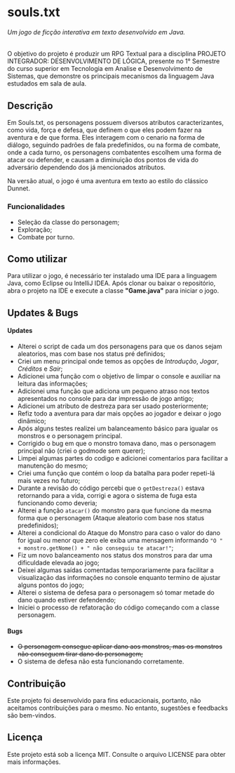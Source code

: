 # souls.txt  

###### Um jogo de ficção interativa em texto desenvolvido em Java.

O objetivo do projeto é produzir um RPG Textual para a disciplina PROJETO INTEGRADOR: DESENVOLVIMENTO DE LÓGICA, presente no 1° Semestre do curso superior em Tecnologia em Analise e Desenvolvimento de Sistemas, que demonstre os principais mecanismos da linguagem Java estudados em sala de aula.

## Descrição

Em Souls.txt, os personagens possuem diversos atributos caracterizantes, como vida, força e defesa, que definem o que eles podem fazer na aventura e de que forma. Eles interagem com o cenario na forma de diálogo, seguindo padrões de fala predefinidos, ou na forma de combate, onde a cada turno, os personagens combatentes escolhem uma forma de atacar ou defender, e causam a diminuição dos pontos de vida do adversário dependendo dos já mencionados atributos.

Na versão atual, o jogo é uma aventura em texto ao estilo do clássico Dunnet.

### Funcionalidades

- Seleção da classe do personagem;
- Exploração;
- Combate por turno.

## Como utilizar
Para utilizar o jogo, é necessário ter instalado uma IDE para a linguagem Java, como Eclipse ou IntelliJ IDEA. Após clonar ou baixar o repositório, abra o projeto na IDE e execute a classe __"Game.java"__ para iniciar o jogo.

## Updates & Bugs
#### Updates

- Alterei o script de cada um dos personagens para que os danos sejam aleatorios, mas com base nos status pré definidos;
- Criei um menu principal onde temos as opções de _Introdução_, _Jogar_, _Créditos_ e _Sair_;
- Adicionei uma função com o objetivo de limpar o console e auxiliar na leitura das informações;
- Adicionei uma função que adiciona um pequeno atraso nos textos apresentados no console para dar impressão de jogo antigo;
- Adicionei um atributo de destreza para ser usado posteriormente;
- Refiz todo a aventura para dar mais opções ao jogador e deixar o jogo dinâmico;
- Após alguns testes realizei um balanceamento básico para igualar os monstros e o personagem principal.
- Corrigido o bug em que o monstro tomava dano, mas o personagem principal não (criei o godmode sem querer);
- Limpei algumas partes do codigo e adicionei comentarios para facilitar a manutenção do mesmo;
- Criei uma função que contém o loop da batalha para poder repeti-lá mais vezes no futuro;
- Durante a revisão do código percebi que o `getDestreza()` estava retornando para a vida, corrigi e agora o sistema de fuga esta funcionando como deveria;
- Alterei a função `atacar()` do monstro para que funcione da mesma forma que o personagem (Ataque aleatorio com base nos status predefinidos);
- Alterei a condicional do Ataque do Monstro para caso o valor do dano for igual ou menor que zero ele exiba uma mensagem informando `"O " + monstro.getNome() + " não conseguiu te atacar!"`;
- Fiz um novo balanceamento nos status dos monstros para dar uma dificuldade elevada ao jogo;
- Deixei algumas saídas comentadas temporariamente para facilitar a visualização das informações no console enquanto termino de ajustar alguns pontos do jogo;
- Alterei o sistema de defesa para o personagem só tomar metade do dano quando estiver defendendo;
- Iniciei o processo de refatoração do código começando com a classe personagem.

#### Bugs

- ~~O personagem consegue aplicar dano aos monstros, mas os monstros não conseguem tirar dano do personagem;~~
- O sistema de defesa não esta funcionando corretamente.
## Contribuição
Este projeto foi desenvolvido para fins educacionais, portanto, não aceitamos contribuições para o mesmo. No entanto, sugestões e feedbacks são bem-vindos.

## Licença
Este projeto está sob a licença MIT. Consulte o arquivo LICENSE para obter mais informações.